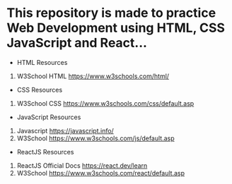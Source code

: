 # This repository is made to practice Web Development using HTML, CSS JavaScript and React...
- HTML Resources

1. W3School HTML  https://www.w3schools.com/html/

* CSS Resources

1. W3School CSS  https://www.w3schools.com/css/default.asp

* JavaScript Resources
1. Javascript https://javascript.info/
1. W3School  https://www.w3schools.com/js/default.asp

* ReactJS Resources
1. ReactJS Official Docs  https://react.dev/learn
2. W3School  https://www.w3schools.com/react/default.asp